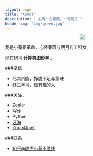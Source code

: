 ```yaml
---
layout: page
title: "About"
description: " 心有一方蒹葭，一轮明月 "
header-img: "img/green.jpg"
---
```



<center>
    <p><img src="http://img3.doubanio.com/view/photo/photo/public/p2306272158.jpg"></p>
</center>

我是小葵要革命，心怀蒹葭与明月的工科女。

现在研习 **计算机图形学** 。

###坚信


- 尽其所能，挣脱不足与蒙昧
- 终生学习，做有趣的人




###关注：


- [Zealer](http://www.zealer.com/)
- 写作
- Python
- [汪海](http://blog.callmewhy.com/)
- [ZoomQuiet](http://blog.zoomquiet.io/)



###联系



- [知乎@虎虎小葵不脱线](http://www.zhihu.com/people/ai-xuan-99)









